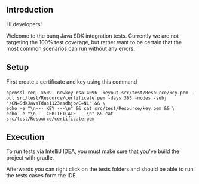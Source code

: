 ## Introduction
Hi developers!

Welcome to the bunq Java SDK integration tests. Currently we are not
targeting the 100% test coverage, but rather want to be certain that the most
common scenarios can run without any errors.

## Setup
First create a certificate and key using this command

```
openssl req -x509 -newkey rsa:4096 -keyout src/test/Resource/key.pem -out src/test/Resource/certificate.pem -days 365 -nodes -subj "/CN=SdkJavaTdas1123asdhjb/C=NL" && \
echo -e "\n--- KEY ---\n" && cat src/test/Resource/key.pem && \
echo -e "\n--- CERTIFICATE ---\n" && cat src/test/Resource/certificate.pem
```

## Execution
To run tests via IntelliJ IDEA, you must make sure that you've build the project with gradle.

Afterwards you can right click on the tests folders and should be able to run
the tests cases form the IDE.
